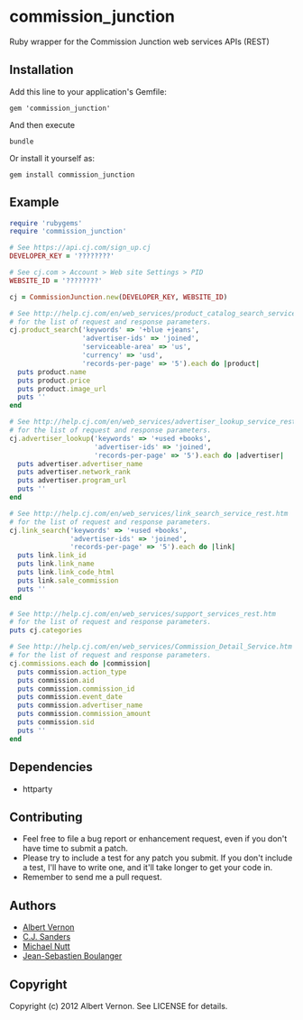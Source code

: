 # commission_junction

Ruby wrapper for the Commission Junction web services APIs (REST)

## Installation

Add this line to your application's Gemfile:

`gem 'commission_junction'`

And then execute

`bundle`

Or install it yourself as:

`gem install commission_junction`

## Example

```ruby
require 'rubygems'
require 'commission_junction'

# See https://api.cj.com/sign_up.cj
DEVELOPER_KEY = '????????'

# See cj.com > Account > Web site Settings > PID
WEBSITE_ID = '????????'

cj = CommissionJunction.new(DEVELOPER_KEY, WEBSITE_ID)

# See http://help.cj.com/en/web_services/product_catalog_search_service_rest.htm
# for the list of request and response parameters.
cj.product_search('keywords' => '+blue +jeans',
                  'advertiser-ids' => 'joined',
                  'serviceable-area' => 'us',
                  'currency' => 'usd',
                  'records-per-page' => '5').each do |product|
  puts product.name
  puts product.price
  puts product.image_url
  puts ''
end

# See http://help.cj.com/en/web_services/advertiser_lookup_service_rest.htm
# for the list of request and response parameters.
cj.advertiser_lookup('keywords' => '+used +books',
                     'advertiser-ids' => 'joined',
                     'records-per-page' => '5').each do |advertiser|
  puts advertiser.advertiser_name
  puts advertiser.network_rank
  puts advertiser.program_url
  puts ''
end

# See http://help.cj.com/en/web_services/link_search_service_rest.htm
# for the list of request and response parameters.
cj.link_search('keywords' => '+used +books',
               'advertiser-ids' => 'joined',
               'records-per-page' => '5').each do |link|
  puts link.link_id
  puts link.link_name
  puts link.link_code_html
  puts link.sale_commission
  puts ''
end

# See http://help.cj.com/en/web_services/support_services_rest.htm
# for the list of request and response parameters.
puts cj.categories

# See http://help.cj.com/en/web_services/Commission_Detail_Service.htm
# for the list of request and response parameters.
cj.commissions.each do |commission|
  puts commission.action_type
  puts commission.aid
  puts commission.commission_id
  puts commission.event_date
  puts commission.advertiser_name
  puts commission.commission_amount
  puts commission.sid
  puts ''
end
```

## Dependencies

* httparty

## Contributing

* Feel free to file a bug report or enhancement request, even if you don't have time to submit a patch.
* Please try to include a test for any patch you submit. If you don't include a test, I'll have to write one, and it'll take longer to get your code in.
* Remember to send me a pull request.

## Authors

* [Albert Vernon](https://github.com/aevernon)
* [C.J. Sanders](https://github.com/cjsanders)
* [Michael Nutt](https://github.com/mnutt)
* [Jean-Sebastien Boulanger](https://github.com/jsboulanger)

## Copyright

Copyright (c) 2012 Albert Vernon. See LICENSE for details.
